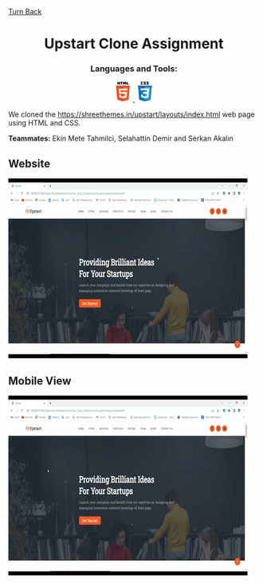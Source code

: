 [Turn Back](../../../)

<h1 align="center">Upstart Clone Assignment</h1>

<h3 align="center">Languages and Tools:</h3>
<p align="center"><a href="https://www.w3.org/html/" target="_blank" rel="noreferrer"> <img src="https://raw.githubusercontent.com/devicons/devicon/master/icons/html5/html5-original-wordmark.svg" alt="html5" width="40" height="40"/> </a> <a href="https://www.w3schools.com/css/" target="_blank" rel="noreferrer"> <img src="https://raw.githubusercontent.com/devicons/devicon/master/icons/css3/css3-original-wordmark.svg" alt="css3" width="40" height="40"/> </a></p>


We cloned the https://shreethemes.in/upstart/layouts/index.html web page using HTML and CSS.

<b>Teammates:</b> Ekin Mete Tahmilci, Selahattin Demir and Serkan Akalın

## Website

![alt text](https://github.com/waroi/TurkcellFrontend2023/blob/develop/Ogrenciler/SelahattinDemir/Ders_Sonu_Odevleri/css/GroupHomework/images/web-view.gif)

## Mobile View

![alt text](https://github.com/waroi/TurkcellFrontend2023/blob/develop/Ogrenciler/SelahattinDemir/Ders_Sonu_Odevleri/css/GroupHomework/images/mobil-view.gif)

